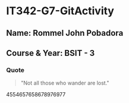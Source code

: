 # IT342-G7-GitActivity


## Name: Rommel John Pobadora  
## Course & Year: BSIT - 3


### Quote
> "Not all those who wander are lost."



4554657658678976977
